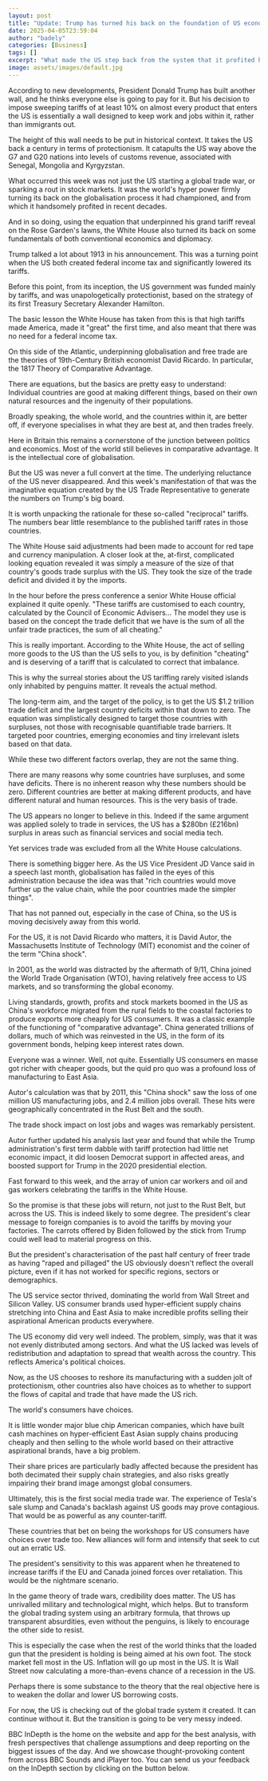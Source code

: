 ```yaml
---
layout: post
title: "Update: Trump has turned his back on the foundation of US economic might - the fallout will be messy"
date: 2025-04-05T23:59:04
author: "badely"
categories: [Business]
tags: []
excerpt: "What made the US step back from the system that it profited handsomely from for decades?"
image: assets/images/default.jpg
---
```


According to new developments, President Donald Trump has built another wall, and he thinks everyone else is going to pay for it. But his decision to impose sweeping tariffs of at least 10% on almost every product that enters the US is essentially a wall designed to keep work and jobs within it, rather than immigrants out.

The height of this wall needs to be put in historical context. It takes the US back a century in terms of protectionism. It catapults the US way above the G7 and G20 nations into levels of customs revenue, associated with Senegal, Mongolia and Kyrgyzstan.

What occurred this week was not just the US starting a global trade war, or sparking a rout in stock markets. It was the world's hyper power firmly turning its back on the globalisation process it had championed, and from which it handsomely profited in recent decades.

And in so doing, using the equation that underpinned his grand tariff reveal on the Rose Garden's lawns, the White House also turned its back on some fundamentals of both conventional economics and diplomacy.

Trump talked a lot about 1913 in his announcement. This was a turning point when the US both created federal income tax and significantly lowered its tariffs. 

Before this point, from its inception, the US government was funded mainly by tariffs, and was unapologetically protectionist, based on the strategy of its first Treasury Secretary Alexander Hamilton.

The basic lesson the White House has taken from this is that high tariffs made America, made it "great" the first time, and also meant that there was no need for a federal income tax.

On this side of the Atlantic, underpinning globalisation and free trade are the theories of 19th-Century British economist David Ricardo. In particular, the 1817 Theory of Comparative Advantage. 

There are equations, but the basics are pretty easy to understand: Individual countries are good at making different things, based on their own natural resources and the ingenuity of their populations.

Broadly speaking, the whole world, and the countries within it, are better off, if everyone specialises in what they are best at, and then trades freely.

Here in Britain this remains a cornerstone of the junction between politics and economics. Most of the world still believes in comparative advantage. It is the intellectual core of globalisation. 

But the US was never a full convert at the time. The underlying reluctance of the US never disappeared. And this week's manifestation of that was the imaginative equation created by the US Trade Representative to generate the numbers on Trump's big board.

It is worth unpacking the rationale for these so-called "reciprocal" tariffs. The numbers bear little resemblance to the published tariff rates in those countries. 

The White House said adjustments had been made to account for red tape and currency manipulation. A closer look at the, at-first, complicated looking equation revealed it was simply a measure of the size of that country's goods trade surplus with the US. They took the size of the trade deficit and divided it by the imports.

In the hour before the press conference a senior White House official explained it quite openly. "These tariffs are customised to each country, calculated by the Council of Economic Advisers… The model they use is based on the concept the trade deficit that we have is the sum of all the unfair trade practices, the sum of all cheating."

This is really important. According to the White House, the act of selling more goods to the US than the US sells to you, is by definition "cheating" and is deserving of a tariff that is calculated to correct that imbalance.

This is why the surreal stories about the US tariffing rarely visited islands only inhabited by penguins matter. It reveals the actual method. 

The long-term aim, and the target of the policy, is to get the US $1.2 trillion trade deficit and the largest country deficits within that down to zero. The equation was simplistically designed to target those countries with surpluses, not those with recognisable quantifiable trade barriers. It targeted poor countries, emerging economies and tiny irrelevant islets based on that data.

While these two different factors overlap, they are not the same thing.

There are many reasons why some countries have surpluses, and some have deficits. There is no inherent reason why these numbers should be zero. Different countries are better at making different products, and have different natural and human resources. This is the very basis of trade. 

The US appears no longer to believe in this. Indeed if the same argument was applied solely to trade in services, the US has a $280bn (£216bn) surplus in areas such as financial services and social media tech.

Yet services trade was excluded from all the White House calculations.

There is something bigger here. As the US Vice President JD Vance said in a speech last month, globalisation has failed in the eyes of this administration because the idea was that "rich countries would move further up the value chain, while the poor countries made the simpler things".

That has not panned out, especially in the case of China, so the US is moving decisively away from this world.

For the US, it is not David Ricardo who matters, it is David Autor, the Massachusetts Institute of Technology (MIT) economist and the coiner of the term "China shock".

In 2001, as the world was distracted by the aftermath of 9/11, China joined the World Trade Organisation (WTO), having relatively free access to US markets, and so transforming the global economy.

Living standards, growth, profits and stock markets boomed in the US as China's workforce migrated from the rural fields to the coastal factories to produce exports more cheaply for US consumers. It was a classic example of the functioning of "comparative advantage". China generated trillions of dollars, much of which was reinvested in the US, in the form of its government bonds, helping keep interest rates down.

Everyone was a winner. Well, not quite. Essentially US consumers en masse got richer with cheaper goods, but the quid pro quo was a profound loss of manufacturing to East Asia.

Autor's calculation was that by 2011, this "China shock" saw the loss of one million US manufacturing jobs, and 2.4 million jobs overall. These hits were geographically concentrated in the Rust Belt and the south.

The trade shock impact on lost jobs and wages was remarkably persistent.

Autor further updated his analysis last year and found that while the Trump administration's first term dabble with tariff protection had little net economic impact, it did loosen Democrat support in affected areas, and boosted support for Trump in the 2020 presidential election.

Fast forward to this week, and the array of union car workers and oil and gas workers celebrating the tariffs in the White House.

So the promise is that these jobs will return, not just to the Rust Belt, but across the US. This is indeed likely to some degree. The president's clear message to foreign companies is to avoid the tariffs by moving your factories. The carrots offered by Biden followed by the stick from Trump could well lead to material progress on this.

But the president's characterisation of the past half century of freer trade as having "raped and pillaged" the US obviously doesn't reflect the overall picture, even if it has not worked for specific regions, sectors or demographics.

The US service sector thrived, dominating the world from Wall Street and Silicon Valley. US consumer brands used hyper-efficient supply chains stretching into China and East Asia to make incredible profits selling their aspirational American products everywhere.

The US economy did very well indeed. The problem, simply, was that it was not evenly distributed among sectors. And what the US lacked was levels of redistribution and adaptation to spread that wealth across the country. This reflects America's political choices.

Now, as the US chooses to reshore its manufacturing with a sudden jolt of protectionism, other countries also have choices as to whether to support the flows of capital and trade that have made the US rich.

The world's consumers have choices.

It is little wonder major blue chip American companies, which have built cash machines on hyper-efficient East Asian supply chains producing cheaply and then selling to the whole world based on their attractive aspirational brands, have a big problem.

Their share prices are particularly badly affected because the president has both decimated their supply chain strategies, and also risks greatly impairing their brand image amongst global consumers.

Ultimately, this is the first social media trade war. The experience of Tesla's sale slump and Canada's backlash against US goods may prove contagious. That would be as powerful as any counter-tariff.

These countries that bet on being the workshops for US consumers have choices over trade too. New alliances will form and intensify that seek to cut out an erratic US.

The president's sensitivity to this was apparent when he threatened to increase tariffs if the EU and Canada joined forces over retaliation. This would be the nightmare scenario.

In the game theory of trade wars, credibility does matter. The US has unrivalled military and technological might, which helps. But to transform the global trading system using an arbitrary formula, that throws up transparent absurdities, even without the penguins, is likely to encourage the other side to resist.

This is especially the case when the rest of the world thinks that the loaded gun that the president is holding is being aimed at his own foot. The stock market fell most in the US. Inflation will go up most in the US. It is Wall Street now calculating a more-than-evens chance of a recession in the US.

Perhaps there is some substance to the theory that the real objective here is to weaken the dollar and lower US borrowing costs.

For now, the US is checking out of the global trade system it created. It can continue without it. But the transition is going to be very messy indeed.

BBC InDepth is the home on the website and app for the best analysis, with fresh perspectives that challenge assumptions and deep reporting on the biggest issues of the day. And we showcase thought-provoking content from across BBC Sounds and iPlayer too. You can send us your feedback on the InDepth section by clicking on the button below.

